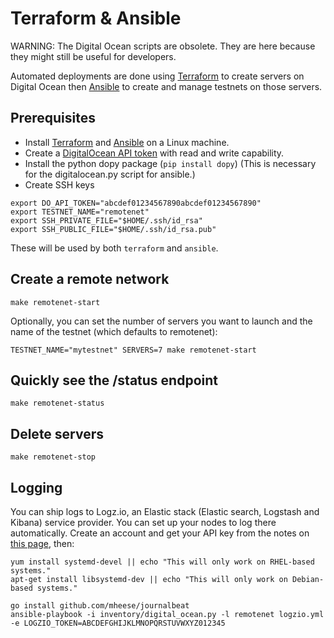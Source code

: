 # Terraform & Ansible

WARNING: The Digital Ocean scripts are obsolete. They are here because they
might still be useful for developers.

Automated deployments are done using [Terraform](https://www.terraform.io/) to
create servers on Digital Ocean then [Ansible](http://www.ansible.com/) to
create and manage testnets on those servers.

## Prerequisites

- Install [Terraform](https://www.terraform.io/downloads.html) and
  [Ansible](http://docs.ansible.com/ansible/latest/installation_guide/intro_installation.html)
  on a Linux machine.
- Create a
  [DigitalOcean API token](https://cloud.digitalocean.com/settings/api/tokens)
  with read and write capability.
- Install the python dopy package (`pip install dopy`) (This is necessary for
  the digitalocean.py script for ansible.)
- Create SSH keys

```
export DO_API_TOKEN="abcdef01234567890abcdef01234567890"
export TESTNET_NAME="remotenet"
export SSH_PRIVATE_FILE="$HOME/.ssh/id_rsa"
export SSH_PUBLIC_FILE="$HOME/.ssh/id_rsa.pub"
```

These will be used by both `terraform` and `ansible`.

## Create a remote network

```
make remotenet-start
```

Optionally, you can set the number of servers you want to launch and the name of
the testnet (which defaults to remotenet):

```
TESTNET_NAME="mytestnet" SERVERS=7 make remotenet-start
```

## Quickly see the /status endpoint

```
make remotenet-status
```

## Delete servers

```
make remotenet-stop
```

## Logging

You can ship logs to Logz.io, an Elastic stack (Elastic search, Logstash and
Kibana) service provider. You can set up your nodes to log there automatically.
Create an account and get your API key from the notes on
[this page](https://app.logz.io/#/dashboard/data-sources/Filebeat), then:

```
yum install systemd-devel || echo "This will only work on RHEL-based systems."
apt-get install libsystemd-dev || echo "This will only work on Debian-based systems."

go install github.com/mheese/journalbeat
ansible-playbook -i inventory/digital_ocean.py -l remotenet logzio.yml -e LOGZIO_TOKEN=ABCDEFGHIJKLMNOPQRSTUVWXYZ012345
```
